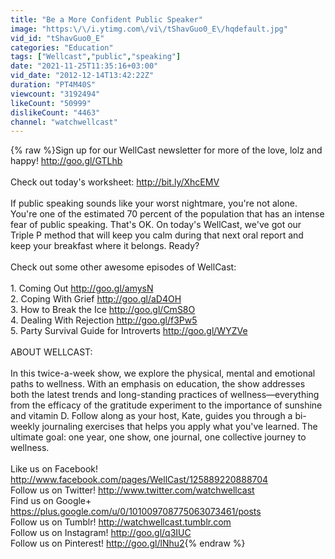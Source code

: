 ```yaml
---
title: "Be a More Confident Public Speaker"
image: "https:\/\/i.ytimg.com\/vi\/tShavGuo0_E\/hqdefault.jpg"
vid_id: "tShavGuo0_E"
categories: "Education"
tags: ["Wellcast","public","speaking"]
date: "2021-11-25T11:35:16+03:00"
vid_date: "2012-12-14T13:42:22Z"
duration: "PT4M40S"
viewcount: "3192494"
likeCount: "50999"
dislikeCount: "4463"
channel: "watchwellcast"
---
```

{% raw %}Sign up for our WellCast newsletter for more of the love, lolz and happy! <a rel="nofollow" target="blank" href="http://goo.gl/GTLhb">http://goo.gl/GTLhb</a><br /><br />Check out today's worksheet: <a rel="nofollow" target="blank" href="http://bit.ly/XhcEMV">http://bit.ly/XhcEMV</a><br /><br />If public speaking sounds like your worst nightmare, you're not alone. You're one of the estimated 70 percent of the population that has an intense fear of public speaking. That's OK. On today's WellCast, we've got our Triple P method that will keep you calm during that next oral report and keep your breakfast where it belongs. Ready?<br /><br />Check out some other awesome episodes of WellCast:<br /><br />1. Coming Out <a rel="nofollow" target="blank" href="http://goo.gl/amysN">http://goo.gl/amysN</a> <br />2. Coping With Grief <a rel="nofollow" target="blank" href="http://goo.gl/aD4OH">http://goo.gl/aD4OH</a> <br />3. How to Break the Ice <a rel="nofollow" target="blank" href="http://goo.gl/CmS8O">http://goo.gl/CmS8O</a> <br />4. Dealing With Rejection <a rel="nofollow" target="blank" href="http://goo.gl/f3Pw5">http://goo.gl/f3Pw5</a> <br />5. Party Survival Guide for Introverts <a rel="nofollow" target="blank" href="http://goo.gl/WYZVe">http://goo.gl/WYZVe</a> <br /><br />ABOUT WELLCAST:<br /><br />In this twice-a-week show, we explore the physical, mental and emotional paths to wellness. With an emphasis on education, the show addresses both the latest trends and long-standing practices of wellness—everything from the efficacy of the gratitude experiment to the importance of sunshine and vitamin D. Follow along as your host, Kate, guides you through a bi-weekly journaling exercises that helps you apply what you've learned. The ultimate goal: one year, one show, one journal, one collective journey to wellness.<br /><br />Like us on Facebook! <a rel="nofollow" target="blank" href="http://www.facebook.com/pages/WellCast/125889220888704">http://www.facebook.com/pages/WellCast/125889220888704</a><br />Follow us on Twitter! <a rel="nofollow" target="blank" href="http://www.twitter.com/watchwellcast">http://www.twitter.com/watchwellcast</a><br />Find us on Google+ <a rel="nofollow" target="blank" href="https://plus.google.com/u/0/101009708775063073461/posts">https://plus.google.com/u/0/101009708775063073461/posts</a><br />Follow us on Tumblr! <a rel="nofollow" target="blank" href="http://watchwellcast.tumblr.com">http://watchwellcast.tumblr.com</a><br />Follow us on Instagram! <a rel="nofollow" target="blank" href="http://goo.gl/q3IUC">http://goo.gl/q3IUC</a><br />Follow us on Pinterest! <a rel="nofollow" target="blank" href="http://goo.gl/lNhu2">http://goo.gl/lNhu2</a>{% endraw %}
